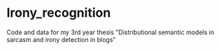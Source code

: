 # Irony_recognition
Code and data for my 3rd year thesis "Distributional semantic models in sarcasm and irony detection in blogs"
